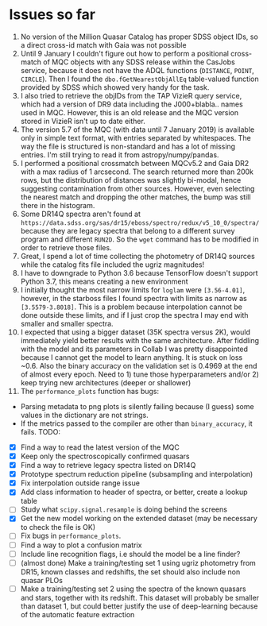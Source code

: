 # Issues so far
1. No version of the Million Quasar Catalog has proper SDSS object IDs, so a direct cross-id match with Gaia was not possible
2. Until 9 January I couldn't figure out how to perform a positional cross-match of MQC objects with any SDSS release within the CasJobs service, because it does not have the ADQL functions (```DISTANCE```, ```POINT```, ```CIRCLE```). Then I found the ```dbo.fGetNearestObjAllEq``` table-valued function provided by SDSS which showed very handy for the task.
3. I also tried to retrieve the objIDs from the TAP VizieR query service, which had a version of DR9 data including the J000+blabla.. names used in MQC. However, this is an old release  and the MQC version stored in VizieR isn't up to date either.
4. The version 5.7 of the MQC (with data until 7 January 2019) is available only in simple text format, with entries separated by whitespaces. The way the file is structured is non-standard and has a lot of missing entries. I'm still trying to read it from astropy/numpy/pandas.
5. I performed a positional crossmatch between MQCv5.2 and Gaia DR2 with a max radius of 1 arcsecond. The search returned more than 200k rows, but the distribution of distances was slightly bi-modal, hence suggesting contamination from other sources. However, even selecting the nearest match and dropping the other matches, the bump was still there in the histogram.
6. Some DR14Q spectra aren't found at ```https://data.sdss.org/sas/dr15/eboss/spectro/redux/v5_10_0/spectra/``` because they are legacy spectra that belong to a different survey program and different ```RUN2D```. So the ```wget``` command has to be modified in order to retrieve those files.
7. Great, I spend a lot of time collecting the photometry of DR14Q sources while the catalog fits file included the ugriz magnitudes!
8. I have to downgrade to Python 3.6 because TensorFlow doesn't support Python 3.7, this means creating a new environment
9. I initially thought the most narrow limits for ``loglam`` were ``[3.56-4.01]``, however, in the starboss files I found spectra with limits as narrow as ``[3.5579-3.8018]``. This is a problem because interpolation cannot be done outside these limits, and if I just crop the spectra I may end with smaller and smaller spectra. 
10. I expected that using a bigger dataset (35K spectra versus 2K), would immediately yield better results with the same architecture. After fiddling with the model and its parameters in Collab I was pretty disappointed because I cannot get the model to learn anything. It is stuck on loss ~0.6. Also the binary accuracy on the validation set is 0.4969 at the end of almost every epoch. Need to 1) tune those hyperparameters and/or 2) keep trying new  architectures (deeper or shallower) 
11. The ``performance_plots`` function has bugs: 
  - Parsing metadata to png plots is silently failing because (I guess) some values in the dictionary are not strings.
  - If the metrics passed to the compiler are other than ``binary_accuracy``, it fails.
TODO:
- [x] Find a way to read the latest version of the MQC
- [X] Keep only the spectroscopically confirmed quasars
- [X] Find a way to retrieve legacy spectra listed on DR14Q
- [X] Prototype spectrum reduction pipeline (subsampling and interpolation)
- [X] Fix interpolation outside range issue
- [X] Add class information to header of spectra, or better, create a lookup table
- [ ] Study what ``scipy.signal.resample`` is doing behind the screens
- [X] Get the new model working on the extended dataset (may be necessary to check the file is OK)
- [ ] Fix bugs in ``performance_plots``.
- [ ] Find a way to plot a confusion matrix
- [ ] Include line recognition flags, i.e should the model be a line finder?
- [ ] (almost done) Make a training/testing set 1 using ugriz photometry from DR15, known classes and redshifts, the set should also include non quasar PLOs
- [ ] Make a training/testing  set 2 using the spectra of the known quasars and stars, together with its redshift. This dataset will probably be smaller than dataset 1, but could better justify the use of deep-learning because of the automatic feature extraction
